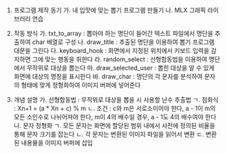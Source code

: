 1. 프로그램 제작 동기
	가. 내 입맛에 맞는 뽑기 프로그램 만들기
	나. MLX 그래픽 라이브러리 연습

2. 작동 방식
	가. txt_to_array : 뽑아야 하는 명단이 들어간 텍스트 파일에서 명단을 추출하여 char 배열로 구성
	나. draw_title : 추출된 명단을 이용하여 뽑기 프로그램 대문을 그린다
	다. keyboard_hook : 화면에서 지정된 위치에서 키보드 입력을 감지하면 그에 맞는 행동을 취한다
	라. random_select : 선형합동법을 이용하여 명단에서 무작위로 대상을 뽑는다
	마. draw_selected_user : 뽑힌 대상을 알 수 있게 화면에 대상의 명칭을 표시한다
	바. draw_char : 명단의 각 문자를 분석하여 문자의 형태에 맞게 정형화하여 이미지 버퍼에 넣어준다

3. 개념 설명
	가. 선형합동법 : 무작위로 대상을 뽑을 시 사용할 난수 추출법
		ㄱ. 점화식 : Xn+1 = (a * Xn + c) % m
		ㄴ. 조건 : c와 m은 서로소이어야 한다, a - 1이 m의 모든 소인수로 나뉘어져야 한다, m이 4의 배수일 경우, a - 1도 4의 배수여야 한다
	나. 문자 정형화
		ㄱ. 모든 문자는 화면에 할당된 범위 내에서 사전에 정의된 비율을 통해 문자 크기를 잡는다
		ㄴ. 각 문자는 변환된 이미지 파일을 읽어서 변환
		ㄷ. 변환된 내용물을 이미지 버퍼에 삽입	
